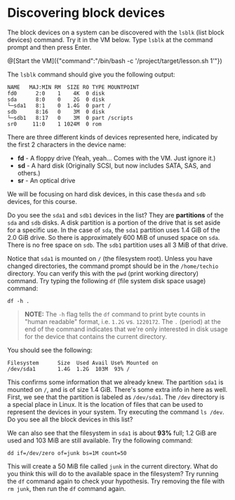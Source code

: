 # Discovering block devices
The block devices on a system can be discovered with the `lsblk` (list block devices) command. Try it in the VM below. Type `lsblk` at the command prompt and then press Enter.

@[Start the VM]({"command":"/bin/bash -c '/project/target/lesson.sh 1'"})

The `lsblk` command should give you the following output:

```
NAME   MAJ:MIN RM  SIZE RO TYPE MOUNTPOINT
fd0      2:0    1    4K  0 disk
sda      8:0    0    2G  0 disk
└─sda1   8:1    0  1.4G  0 part /
sdb      8:16   0    3M  0 disk
└─sdb1   8:17   0    3M  0 part /scripts
sr0     11:0    1 1024M  0 rom
```

There are three different kinds of devices represented here, indicated by the first 2 characters in the device name:

 - **fd** - A floppy drive (Yeah, yeah... Comes with the VM. Just ignore it.)
 - **sd** - A hard disk (Originally SCSI, but now includes SATA, SAS, and others.)
 - **sr** - An optical drive

We will be focusing on hard disk devices, in this case the`sda` and `sdb` devices, for this course.

Do you see the `sda1` and `sdb1` devices in the list? They are **partitions** of the `sda` and `sdb` disks. A disk partition is a portion of the drive that is set aside for a specific use. In the case of `sda`, the `sda1` partition uses 1.4 GiB of the 2.0 GiB drive. So there is approximately 600 MiB of unused space on `sda`. There is no free space on `sdb`. The `sdb1` partition uses all 3 MiB of that drive.

Notice that `sda1` is mounted on `/` (the filesystem root). Unless you have changed directories, the command prompt should be in the `/home/techio` directory. You can verify this with the `pwd` (print working directory) command. Try typing the following `df` (file system disk space usage) command:

```
df -h .
```

> **NOTE:** The `-h` flag tells the `df` command to print byte counts in "human readable" format, i.e. `1.2G` vs. `1220172`. The `.` (period) at the end of the command indicates that we're only interested in disk usage for the device that contains the current directory.

You should see the following:

```
Filesystem      Size  Used Avail Use% Mounted on
/dev/sda1       1.4G  1.2G  103M  93% /
```

This confirms some information that we already knew. The partition `sda1` is mounted on `/`, and is of size 1.4 GiB. There's some extra info in here as well. First, we see that the partition is labeled as `/dev/sda1`. The `/dev` directory is a special place in Linux. It is the location of files that can be used to represent the devices in your system. Try executing the command `ls /dev`. Do you see all the block devices in this list?

We can also see that the filesystem in `sda1` is about **93%** full; 1.2 GiB are used and 103 MiB are still available. Try the following command:

```
dd if=/dev/zero of=junk bs=1M count=50
```

This will create a 50 MiB file called `junk` in the current directory. What do you think this will do to the available space in the filesystem? Try running the `df` command again to check your hypothesis. Try removing the file with `rm junk`, then run the `df` command again.
